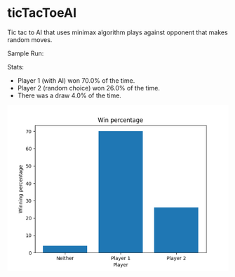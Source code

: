 # ticTacToeAI
Tic tac to AI that uses minimax algorithm plays against opponent that makes random moves.

Sample Run:

Stats:
- Player 1 (with AI) won 70.0% of the time.
- Player 2 (random choice) won 26.0% of the time.
- There was a draw 4.0% of the time.

![Tic tac toe bar chart showing above stats](https://github.com/rbmy/ticTacToeAI/blob/master/imgs/stats.png)

